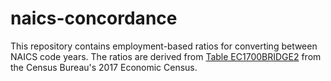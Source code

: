 # naics-concordance
This repository contains employment-based ratios for converting between NAICS code years. The ratios are derived from [Table EC1700BRIDGE2](https://data.census.gov/table?q=EC1700BRIDGE2) from the Census Bureau's 2017 Economic Census.


